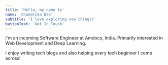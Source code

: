 ```yaml
---
title: 'Hello, my name is'
name: 'Chandrika Deb'
subtitle: 'I love exploring new things!'
buttonText: 'Get In Touch'
---
```


I'm an incoming Software Engineer at Amdocs, India. Primarily interested in Web Development and Deep Learning.

I enjoy writing tech blogs and also helping every tech beginner I come across!
